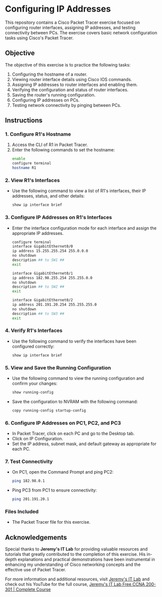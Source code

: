 
# Configuring IP Addresses

This repository contains a Cisco Packet Tracer exercise focused on configuring router interfaces, assigning IP addresses, and testing connectivity between PCs. The exercise covers basic network configuration tasks using Cisco's Packet Tracer.

## Objective

The objective of this exercise is to practice the following tasks:
1. Configuring the hostname of a router.
2. Viewing router interface details using Cisco IOS commands.
3. Assigning IP addresses to router interfaces and enabling them.
4. Verifying the configuration and status of router interfaces.
5. Saving the router's running configuration.
6. Configuring IP addresses on PCs.
7. Testing network connectivity by pinging between PCs.

## Instructions

### 1. Configure R1's Hostname
1. Access the CLI of R1 in Packet Tracer.
2. Enter the following commands to set the hostname:
   ```bash
   enable
   configure terminal
   hostname R1
### 2. View R1's Interfaces
- Use the following command to view a list of R1's interfaces, their IP addresses, status, and other details:
    ```bash
    show ip interface brief
### 3. Configure IP Addresses on R1's Interfaces
- Enter the interface configuration mode for each interface and assign the appropriate IP addresses. 
    ```bash
    configure terminal
    interface GigabitEthernet0/0
    ip address 15.255.255.254 255.0.0.0
    no shutdown
    description ## to SW1 ##
    exit

    interface GigabitEthernet0/1
    ip address 182.98.255.254 255.255.0.0
    no shutdown
    description ## to SW2 ##
    exit

    interface GigabitEthernet0/2
    ip address 201.191.20.254 255.255.255.0
    no shutdown
    description ## to SW3 ##
    exit

### 4. Verify R1's Interfaces
- Use the following command to verify the interfaces have been configured correctly:

    ```bash
    show ip interface brief

### 5. View and Save the Running Configuration
- Use the following command to view the running configuration and confirm your changes:
    ```bash
    show running-config
- Save the configuration to NVRAM with the following command:
    ```bash
    copy running-config startup-config
### 6. Configure IP Addresses on PC1, PC2, and PC3
- In Packet Tracer, click on each PC and go to the Desktop tab.
- Click on IP Configuration.
- Set the IP address, subnet mask, and default gateway as appropriate for each PC.
### 7. Test Connectivity
- On PC1, open the Command Prompt and ping PC2:
    ```bash
    ping 182.98.0.1
- Ping PC3 from PC1 to ensure connectivity:
    ```bash
    ping 201.191.20.1
### Files Included
- The Packet Tracer file for this exercise.
## Acknowledgements


Special thanks to **Jeremy's IT Lab** for providing valuable resources and tutorials that greatly contributed to the completion of this exercise. His in-depth explanations and practical demonstrations have been instrumental in enhancing my understanding of Cisco networking concepts and the effective use of Packet Tracer.

For more information and additional resources, visit [Jeremy's IT Lab](https://jeremysitlab.com/) and check out his YouTube for the full course, [Jeremy's IT Lab Free CCNA 200-301 | Complete Course](https://www.youtube.com/playlist?list=PLxbwE86jKRgMpuZuLBivzlM8s2Dk5lXBQ)
